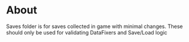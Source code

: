# About

Saves folder is for saves collected in game with minimal changes. These should only be used for validating DataFixers and Save/Load logic